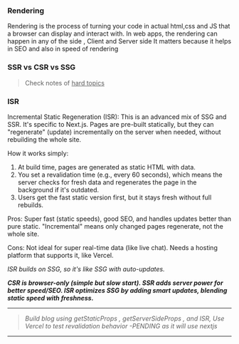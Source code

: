 ### Rendering

Rendering is the process of turning your code in actual html,css and JS that a browser can display and interact with.
In web apps, the rendering can happen in any of the side , Client and Server side
It matters because it helps in SEO and also in speed of rendering

### SSR vs CSR vs SSG

> Check notes of <u>hard topics</u>

### ISR

Incremental Static Regeneration (ISR): This is an advanced mix of SSG and SSR. It's specific to Next.js. Pages are pre-built statically, but they can "regenerate" (update) incrementally on the server when needed, without rebuilding the whole site.

How it works simply:

1. At build time, pages are generated as static HTML with data.
2. You set a revalidation time (e.g., every 60 seconds), which means the server checks for fresh data and regenerates the page in the background if it's outdated.
3. Users get the fast static version first, but it stays fresh without full rebuilds.

Pros: Super fast (static speeds), good SEO, and handles updates better than pure static. "Incremental" means only changed pages regenerate, not the whole site.

Cons: Not ideal for super real-time data (like live chat). Needs a hosting platform that supports it, like Vercel.

_ISR builds on SSG, so it's like SSG with auto-updates._

**_CSR is browser-only (simple but slow start). SSR adds server power for better speed/SEO. ISR optimizes SSG by adding smart updates, blending static speed with freshness._**

---

> _Build blog using getStaticProps , getServerSideProps , and ISR, Use Vercel to test revalidation behavior -PENDING as it will use nextjs_

---
